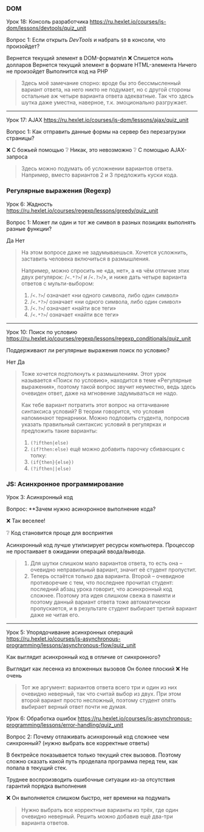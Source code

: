 ### DOM

Урок 18: Консоль разработчика
https://ru.hexlet.io/courses/js-dom/lessons/devtools/quiz_unit

Вопрос 1:
Если открыть _DevTools_ и набрать `$0` в консоли, что произойдет?

Вернется текущий элемент в DOM-формате\n
❌ Спишется ноль долларов
Вернется текущий элемент в формате HTML-элемента
Ничего не произойдет
Выполнится код на PHP

> Здесь моё замечание спорно: вроде бы это бессмысленный вариант ответа, на него никто не подумает, но с другой стороны остальные аж четыре варианта ответа адекватные. Так что здесь шутка даже уместна, наверное, т.к. эмоционально разгружает.

---

Урок 17: AJAX
https://ru.hexlet.io/courses/js-dom/lessons/ajax/quiz_unit

Вопрос 1:
Как отправить данные формы на сервер без перезагрузки страницы?

❌ С божьей помощью
❔ Никак, это невозможно
❔ С помощью AJAX-запроса

> Здесь можно подумать об усложнении вариантов ответа. Например, вместо вариантов 2 и 3 предложить куски кода.




### Регулярные выражения (Regexp)

Урок 6: Жадность
https://ru.hexlet.io/courses/regexp/lessons/greedy/quiz_unit

Вопрос 1:
Может ли один и тот же символ в разных позициях выполнять разные функции?

Да
Нет

> На этом вопросе даже не задумываешься. Хочется усложнить, заставить человека включиться в размышления.
> 
> Например, можно спросить не «да, нет», а «в чём отличие этих двух регулярок: /`<.*?>`/ и /`<.?>`/», и ниже дать четыре варианта ответов с мульти-выбором:
> 1. /`<.?>`/ означает «ни одного символа, либо один символ»
> 2. /`<.*?>`/ означает «ни одного символа, либо один символ»
> 3. /`<.?>`/ означает «найти все теги»
> 4. /`<.*?>`/ означает «найти все теги»


---

Урок 10: Поиск по условию
https://ru.hexlet.io/courses/regexp/lessons/regexp_conditionals/quiz_unit

Поддерживают ли регулярные выражения поиск по условию?

Нет
Да

> Тоже хочется подтолкнуть к размышлениям. Этот урок называется «Поиск по условию», находится в теме «Регулярные выражения», поэтому такой вопрос звучит неуместно, ведь здесь очевиден ответ, даже на мгновение задумываться не надо.
> 
> Как тебе вариант потратить этот вопрос на оттачивание синтаксиса условий? В теории говорится, что условия напоминают тернарники. Можно подловить студента, попросив указать правильный синтаксис условий в регулярках и предложить такие варианты:
> 1. `(?ifthen|else)`
> 2. `(if?then:else)`
> ещё можно добавить парочку сбивающих с толку:
> 3. `(if{then}{else})`
> 4. `(?ifthen||else)`




### JS: Асинхронное программирование

Урок 3: Асинхронный код

Вопрос: **Зачем нужно асинхронное выполнение кода?

❌ Так веселее!

❔ Код становится проще для восприятия

Асинхронный код лучше утилизирует ресурсы компьютера. Процессор не простаивает в ожидании операций ввода/вывода.

> 1. Для шутки слишком мало вариантов ответа, то есть она – очевидно неправильный вариант, значит её студент пропустит.
> 2. Теперь остаётся только два варианта. Второй – очевидное противоречие с тем, что последнее прочитал студент: последний абзац урока говорит, что асинхронный код сложнее. Поэтому эта идея слишком свежа в памяти и поэтому данный вариант ответа тоже автоматически пропускается, и в результате студент выбирает третий вариант даже не читая его.

---

Урок 5: Упорядочивание асинхронных операций
https://ru.hexlet.io/courses/js-asynchronous-programming/lessons/asynchronous-flow/quiz_unit

Как выглядит асинхронный код в отличие от синхронного?

Выглядит как лесенка из вложенных вызовов
Он более плоский
❌ Не очень

> Тот же аргумент: вариантов ответа всего три и один из них очевидно неверный, так что считай выбор из двух. При этом второй вариант просто несложный, поэтому студент опять выбирает верный ответ почти не думая.



Урок 6: Обработка ошибок
https://ru.hexlet.io/courses/js-asynchronous-programming/lessons/error-handling/quiz_unit

Вопрос 2: Почему отлаживать асинхронный код сложнее чем синхронный?
(нужно выбрать все корректные ответы)

В бектрейсе показывается только текущий стек вызовов. Поэтому сложно сказать какой путь проделала программа перед тем, как попала в текущий стек.

Труднее воспроизводить ошибочные ситуации из-за отсутствия гарантий порядка выполнения

❌ Он выполняется слишком быстро, нет времени на подумать

> Нужно выбрать все корректные варианты из трёх, где один очевидно неверный.
> Решить можно добавив ещё два-три варианта ответов.
